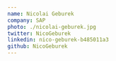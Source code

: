 ```yaml
---
name: Nicolai Geburek
company: SAP
photo: ./nicolai-geburek.jpg
twitter: NicoGeburek
linkedin: nico-geburek-b485011a3
github: NicoGeburek
---
```

